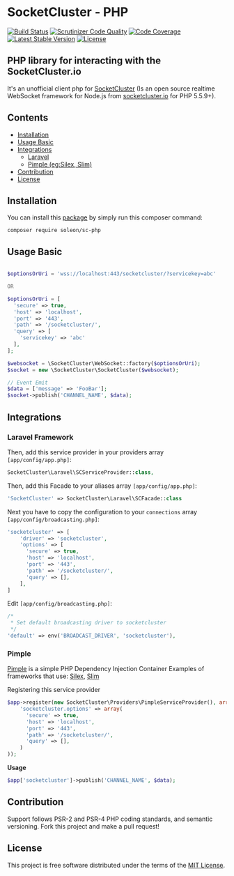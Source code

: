 # SocketCluster - PHP
[![Build Status](https://travis-ci.org/soleon-leiloes/sc-php.svg?branch=master)](https://travis-ci.org/soleon-leiloes/sc-php)
[![Scrutinizer Code Quality](https://scrutinizer-ci.com/g/soleon-leiloes/sc-php/badges/quality-score.png?b=master)](https://scrutinizer-ci.com/g/soleon-leiloes/sc-php/?branch=master)
[![Code Coverage](https://scrutinizer-ci.com/g/soleon-leiloes/sc-php/badges/coverage.png?b=master)](https://scrutinizer-ci.com/g/soleon-leiloes/sc-php/?branch=master)
[![Latest Stable Version](https://poser.pugx.org/soleon/sc-php/v/stable)](https://packagist.org/packages/soleon/sc-php)
[![License](https://img.shields.io/packagist/l/soleon/sc-php.svg?style=flat-square)](https://packagist.org/packages/soleon/sc-php)

## PHP library for interacting with the SocketCluster.io
It's an unofficial client php for [SocketCluster](http://socketcluster.io/) (Is an open source realtime WebSocket framework for Node.js from [socketcluster.io](http://www.socketcluster.io) for PHP 5.5.9+).

## Contents

- [Installation](#installation)
- [Usage Basic](#usage-basic)
- [Integrations](#integrations)
  - [Laravel](#laravel-framework)
  - [Pimple (eg:Silex, Slim)](#pimple)
- [Contribution](#contribution)
- [License](#license)

## Installation
You can install this [package](https://packagist.org/packages/soleon/sc-php) by simply run this composer command:

```
composer require soleon/sc-php
```

## Usage Basic
~~~php

$optionsOrUri = 'wss://localhost:443/socketcluster/?servicekey=abc'

OR

$optionsOrUri = [
  'secure' => true,
  'host' => 'localhost',
  'port' => '443',
  'path' => '/socketcluster/',
  'query' => [
    'servicekey' => 'abc'
  ],
];

$websocket = \SocketCluster\WebSocket::factory($optionsOrUri);
$socket = new \SocketCluster\SocketCluster($websocket);

// Event Emit
$data = ['message' => 'FooBar'];
$socket->publish('CHANNEL_NAME', $data);
~~~

## Integrations

### Laravel Framework

Then, add this service provider in your providers array `[app/config/app.php]`:

~~~php
SocketCluster\Laravel\SCServiceProvider::class,
~~~

Then, add this Facade to your aliases array `[app/config/app.php]`:

~~~php
'SocketCluster' => SocketCluster\Laravel\SCFacade::class
~~~

Next you have to copy the configuration to your `connections` array `[app/config/broadcasting.php]`:

~~~php
'socketcluster' => [
    'driver' => 'socketcluster',
    'options' => [
      'secure' => true,
      'host' => 'localhost',
      'port' => '443',
      'path' => '/socketcluster/',
      'query' => [],
    ],
]
~~~

Edit `[app/config/broadcasting.php]`:
~~~php
/*
 * Set default broadcasting driver to socketcluster
 */
'default' => env('BROADCAST_DRIVER', 'socketcluster'),
~~~

### Pimple 

[Pimple](http://pimple.sensiolabs.org/) is a simple PHP Dependency Injection Container
Examples of frameworks that use: [Silex](http://silex.sensiolabs.org/), [Slim](http://www.slimframework.com/)

Registering this service provider

~~~php
$app->register(new SocketCluster\Providers\PimpleServiceProvider(), array(
    'socketcluster.options' => array(
      'secure' => true,
      'host' => 'localhost',
      'port' => '443',
      'path' => '/socketcluster/',
      'query' => [],
    )
));
~~~

**Usage**

~~~php
$app['socketcluster']->publish('CHANNEL_NAME', $data);
~~~


## Contribution

Support follows PSR-2 and PSR-4 PHP coding standards, and semantic versioning.
Fork this project and make a pull request!

## License
This project is free software distributed under the terms of the [MIT License](http://opensource.org/licenses/mit-license.php).